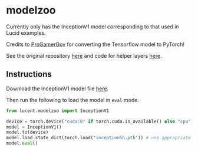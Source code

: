 # modelzoo

Currently only has the InceptionV1 model corresponding to that used in Lucid examples.

Credits to [ProGamerGov](https://github.com/ProGamerGov/) for converting the Tensorflow model to PyTorch!

See the original repository [here](https://github.com/ProGamerGov/pytorch-old-tensorflow-models) and code for helper layers [here](https://github.com/ProGamerGov/neural-dream/blob/master/neural_dream/helper_layers.py).

## Instructions

Download the InceptionV1 model file [here](https://github.com/ProGamerGov/pytorch-old-tensorflow-models/raw/master/inception5h.pth).

Then run the following to load the model in `eval` mode.

```python
from lucent.modelzoo import InceptionV1

device = torch.device("cuda:0" if torch.cuda.is_available() else "cpu")
model = InceptionV1()
model.to(device)
model.load_state_dict(torch.load("inception5h.pth")) # use appropriate path here
model.eval()
```
